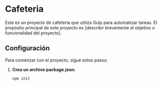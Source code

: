 # Cafeteria

Este es un proyecto de cafeteria que utiliza Gulp para automatizar tareas. El propósito principal de este proyecto es [describir brevemente el objetivo o funcionalidad del proyecto].

## Configuración

Para comenzar con el proyecto, sigue estos pasos:

1. **Crea un archivo package.json:**
   ```bash
   npm init
